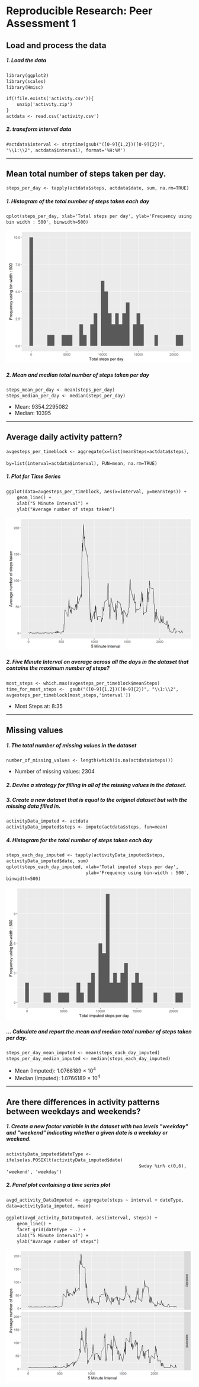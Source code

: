
# Reproducible Research: Peer Assessment 1


## Load and process the data
##### 1. Load the data 

```{r, echo=FALSE, results='hide', warning=FALSE, message=FALSE}
library(ggplot2)
library(scales)
library(Hmisc)
```

```{r, results='markup', warning=TRUE, message=TRUE}
if(!file.exists('activity.csv')){
    unzip('activity.zip')
}
actdata <- read.csv('activity.csv')
```

##### 2. transform interval data

```{r}
#actdata$interval <- strptime(gsub("([0-9]{1,2})([0-9]{2})", "\\1:\\2", actdata$interval), format='%H:%M')
```

-----

## Mean total number of steps taken per day.

```{r}
steps_per_day <- tapply(actdata$steps, actdata$date, sum, na.rm=TRUE)
```

##### 1. Histogram of the total number of steps taken each day

```{r}
qplot(steps_per_day, xlab='Total steps per day', ylab='Frequency using bin width : 500', binwidth=500)
```

![plot of chunk unnamed-chunk-5](figure/unnamedchunk-5-1.png)

##### 2. Mean and median total number of steps taken per day

```{r}
steps_mean_per_day <- mean(steps_per_day)
steps_median_per_day <- median(steps_per_day)
```
* Mean: 9354.2295082 
* Median: 10395

-----

## Average daily activity pattern?

```{r}
avgesteps_per_timeblock <- aggregate(x=list(meanSteps=actdata$steps),
                                           by=list(interval=actdata$interval), FUN=mean, na.rm=TRUE)
```

##### 1. Plot for Time Series

```{r}
ggplot(data=avgesteps_per_timeblock, aes(x=interval, y=meanSteps)) +
    geom_line() +
    xlab("5 Minute Interval") +
    ylab("Average number of steps taken") 
```

![plot of chunk unnamed-chunk-8](figure/unnamedchunk-8-1.png)

##### 2. Five Minute Interval on average across all the days in the dataset that contains the maximum number of steps?

```{r}
most_steps <- which.max(avgesteps_per_timeblock$meanSteps)
time_for_most_steps <-  gsub("([0-9]{1,2})([0-9]{2})", "\\1:\\2", avgesteps_per_timeblock[most_steps,'interval'])
```

* Most Steps at: 8:35

----

## Missing values
##### 1. The total number of missing values in the dataset 

```{r}
number_of_missing_values <- length(which(is.na(actdata$steps)))
```

* Number of missing values: 2304

##### 2. Devise a strategy for filling in all of the missing values in the dataset.
##### 3. Create a new dataset that is equal to the original dataset but with the missing data filled in.


```{r}
activityData_imputed <- actdata
activityData_imputed$steps <- impute(actdata$steps, fun=mean)
```

##### 4. Histogram for the total number of steps taken each day 

```{r}
steps_each_day_imputed <- tapply(activityData_imputed$steps, activityData_imputed$date, sum)
qplot(steps_each_day_imputed, xlab='Total imputed steps per day',
                              ylab='Frequency using bin-width : 500', binwidth=500)
```

![plot of chunk unnamed-chunk-12](figure/unnamedchunk-12-1.png)

##### ... Calculate and report the mean and median total number of steps taken per day. 

```{r}
steps_per_day_mean_imputed <- mean(steps_each_day_imputed)
steps_per_day_median_imputed <- median(steps_each_day_imputed)
```
* Mean (Imputed): 1.0766189 &times; 10<sup>4</sup>
* Median (Imputed):  1.0766189 &times; 10<sup>4</sup>

----

## Are there differences in activity patterns between weekdays and weekends?
##### 1. Create a new factor variable in the dataset with two levels "weekday" and "weekend" indicating whether a given date is a weekday or weekend.

```{r}
activityData_imputed$dateType <- ifelse(as.POSIXlt(activityData_imputed$date)
                                                  $wday %in% c(0,6), 'weekend', 'weekday')
```

##### 2. Panel plot containing a time series plot

```{r}
avgd_activity_DataImputed <- aggregate(steps ~ interval + dateType, data=activityData_imputed, mean)

ggplot(avgd_activity_DataImputed, aes(interval, steps)) + 
    geom_line() + 
    facet_grid(dateType ~ .) +
    xlab("5 Minute Interval") + 
    ylab("Avarage number of steps")
```

![plot of chunk unnamed-chunk-15](figure/unnamedchunk-15-1.png)
